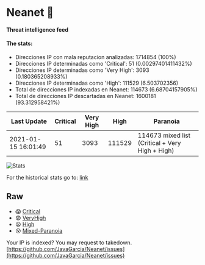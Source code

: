 # Neanet :hocho:
#### Threat intelligence feed
#### The stats:

- Direcciones IP con mala reputacion analizadas: 1714854 (100%)
- Direcciones IP determinadas como 'Critical':  51 (0.00297401411432%)
- Direcciones IP determinadas como 'Very High':  3093 (0.180365208933%)
- Direcciones IP determinadas como 'High':  111529 (6.503702356)
- Total de direcciones IP indexadas en Neanet:  114673 (6.68704157905%)
- Total de direcciones IP descartadas en Neanet:  1600181 (93.312958421%)

| Last Update | Critical | Very High | High | Paranoia |
| --- | --- | --- | --- | --- |
| 2021-01-15 16:01:49 | 51 | 3093 | 111529 | 114673 mixed list (Critical + Very High + High)|

![Stats](https://docs.google.com/spreadsheets/d/e/2PACX-1vSnaNMIXVabIpDJjufMlzH7poXnshF3mgd8Is1g9ytUEzVsP5my4Trn8f-xkoLLQ38xpL3HtmUexLo6/pubchart?oid=501124687&format=image)

For the historical stats go to: [link](/stats.csv)
## Raw
- :scream: [Critical](https://raw.githubusercontent.com/JavaGarcia/Neanet/master/blacklists/neanet_critical.txt)
- :fearful: [VeryHigh](https://raw.githubusercontent.com/JavaGarcia/Neanet/master/blacklists/neanet_veryHigh.txtt)
- :frowning: [High](https://raw.githubusercontent.com/JavaGarcia/Neanet/master/blacklists/neanet_high.txt)
- :dizzy_face: [Mixed-Paranoia](https://raw.githubusercontent.com/JavaGarcia/Neanet/master/blacklists/neanet_all.txt)


Your IP is indexed? You may request to takedown. [https://github.com/JavaGarcia/Neanet/issues](https://github.com/JavaGarcia/Neanet/issues)






























































































































































































































































































































































































































































































































































































































































































































































































































































































































































































































































































































































































































































































































































































































































































































































































































































































































































































































































































































































































































































































































































































































































































































































































































































































































































































































































































































































































































































































































































































































































































































































































































































































































































































































































































































































































































































